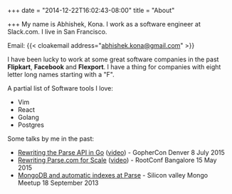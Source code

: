 +++
date = "2014-12-22T16:02:43-08:00"
title = "About"

+++
My name is Abhishek, Kona. I work as a software engineer at Slack.com. I live
in San Francisco.


Email:  {{< cloakemail address="abhishek.kona@gmail.com" >}}


I have been lucky to work at some great software companies
in the past **Flipkart**, **Facebook** and **Flexport**. I have a thing for
companies with eight letter long names starting with a "F".


A partial list of Software tools I love:

* Vim
* React
* Golang
* Postgres

Some talks by me in the past:


* [Rewriting the Parse API in Go](https://speakerdeck.com/sheki/rewriting-the-parse-api-in-go) ([video](https://www.youtube.com/watch?v=_f9LS-OWfeA)) - GopherCon Denver 8 July 2015
* [Rewriting Parse.com for Scale](https://speakerdeck.com/sheki/rewriting-parse-dot-com) ([video](https://www.youtube.com/watch?v=YXAwSHYdOqc)) - RootConf Bangalore 15 May 2015
* [MongoDB and automatic indexes at Parse](https://speakerdeck.com/sheki/dynamic-indexing-at-parse) - Silicon valley Mongo Meetup 18 September 2013
